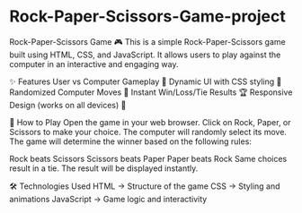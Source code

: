 # Rock-Paper-Scissors-Game-project

Rock-Paper-Scissors Game 🎮
This is a simple Rock-Paper-Scissors game built using HTML, CSS, and JavaScript. It allows users to play against the computer in an interactive and engaging way.

✨ Features
User vs Computer Gameplay 🤖
Dynamic UI with CSS styling 🎨
Randomized Computer Moves 🎲
Instant Win/Loss/Tie Results 🏆
Responsive Design (works on all devices) 📱

📌 How to Play
Open the game in your web browser.
Click on Rock, Paper, or Scissors to make your choice.
The computer will randomly select its move.
The game will determine the winner based on the following rules:

Rock beats Scissors
Scissors beats Paper
Paper beats Rock
Same choices result in a tie.
The result will be displayed instantly.

🛠️ Technologies Used
HTML → Structure of the game
CSS → Styling and animations
JavaScript → Game logic and interactivity
